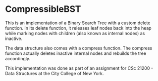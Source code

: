 # CompressibleBST
This is an implementation of a Binary Search Tree with a custom delete function. In its delete function, it releases leaf nodes back into the heap while marking nodes with children (also known as internal nodes) as inactive. 

The data structure also comes with a compress function. The compress function actually deletes inactive internal nodes and rebuilds the tree accordingly.

This implementation was done as part of an assignment for CSc 21200 - Data Structures at the City College of New York.

